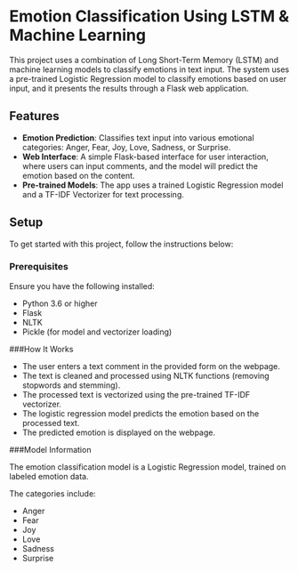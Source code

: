 # Emotion Classification Using LSTM & Machine Learning

This project uses a combination of Long Short-Term Memory (LSTM) and machine learning models to classify emotions in text input. The system uses a pre-trained Logistic Regression model to classify emotions based on user input, and it presents the results through a Flask web application.

## Features
- **Emotion Prediction**: Classifies text input into various emotional categories: Anger, Fear, Joy, Love, Sadness, or Surprise.
- **Web Interface**: A simple Flask-based interface for user interaction, where users can input comments, and the model will predict the emotion based on the content.
- **Pre-trained Models**: The app uses a trained Logistic Regression model and a TF-IDF Vectorizer for text processing.

## Setup

To get started with this project, follow the instructions below:

### Prerequisites
Ensure you have the following installed:
- Python 3.6 or higher
- Flask
- NLTK
- Pickle (for model and vectorizer loading)

###How It Works
- The user enters a text comment in the provided form on the webpage.
- The text is cleaned and processed using NLTK functions (removing stopwords and stemming).
- The processed text is vectorized using the pre-trained TF-IDF vectorizer.
- The logistic regression model predicts the emotion based on the processed text.
- The predicted emotion is displayed on the webpage.
  
###Model Information

The emotion classification model is a Logistic Regression model, trained on labeled emotion data.

The categories include:

- Anger
- Fear
- Joy
- Love
- Sadness
- Surprise




